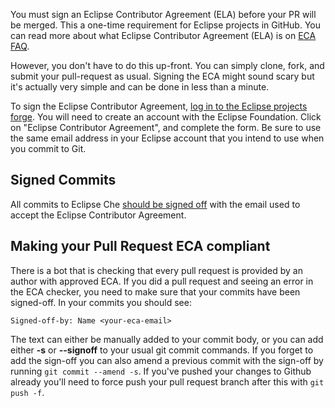 You must sign an Eclipse Contributor Agreement (ELA) before your PR will be merged. This a one-time requirement for Eclipse projects in GitHub. You can read more about what Eclipse Contributor Agreement (ELA) is on [ECA FAQ](https://www.eclipse.org/legal/ecafaq.php).

However, you don't have to do this up-front. You can simply clone, fork, and submit your pull-request as usual. Signing the ECA might sound scary but it's actually very simple and can be done in less than a minute.

To sign the Eclipse Contributor Agreement, [log in to the Eclipse projects forge](http://www.eclipse.org/contribute/cla). You will need to create an account with the Eclipse Foundation. Click on "Eclipse Contributor Agreement", and complete the form. Be sure to use the same email address in your Eclipse account that you intend to use when you commit to Git.

Signed Commits
--------------
All commits to Eclipse Che [should be signed off](https://wiki.eclipse.org/Development_Resources/Contributing_via_Git#Signing_off_on_a_commit) with the email used to accept the Eclipse Contributor Agreement.  


Making your Pull Request ECA compliant
--------------------------------------
There is a bot that is checking that every pull request is provided by an author with approved ECA. If you did a pull request and seeing an error in the ECA checker, you need to make sure that your commits have been signed-off. In your commits you should see: 

`Signed-off-by: Name <your-eca-email>`

The text can either be manually added to your commit body, or you can add either **-s** or **--signoff** to your usual git commit commands. If you forget to add the sign-off you can also amend a previous commit with the sign-off by running `git commit --amend -s`. If you've pushed your changes to Github already you'll need to force push your pull request branch after this with `git push -f`. 

